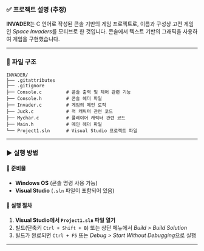 ### ✅ 프로젝트 설명 (추정)

**INVADER**는 C 언어로 작성된 콘솔 기반의 게임 프로젝트로, 이름과 구성상 고전 게임인 *Space Invaders*를 모티브로 한 것입니다. 콘솔에서 텍스트 기반의 그래픽을 사용하여 게임을 구현했습니다.

---

### 📁 파일 구조

```
INVADER/
├── .gitattributes
├── .gitignore
├── Console.c         # 콘솔 출력 및 제어 관련 기능
├── Console.h         # 콘솔 헤더 파일
├── Invader.c         # 게임의 메인 로직
├── Juck.c            # 적 캐릭터 관련 코드
├── Mychar.c          # 플레이어 캐릭터 관련 코드
├── Main.h            # 메인 헤더 파일
└── Project1.sln      # Visual Studio 프로젝트 파일
```

---

### ▶ 실행 방법

#### 🔧 준비물

* **Windows OS** (콘솔 명령 사용 가능)
* **Visual Studio** (`.sln` 파일이 포함되어 있음)

#### 📌 실행 절차

1. **Visual Studio에서 `Project1.sln` 파일 열기**
2. 빌드(단축키 `Ctrl + Shift + B`) 또는 상단 메뉴에서 *Build > Build Solution*
3. 빌드가 완료되면 `Ctrl + F5` 또는 *Debug > Start Without Debugging*으로 실행

---
